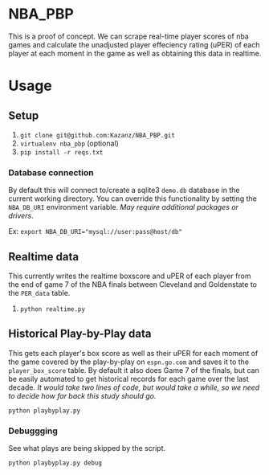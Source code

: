 # NBA_PBP

This is a proof of concept.  We can scrape real-time player scores of nba games and calculate the unadjusted player effeciency rating (uPER)
of each player at each moment in the game as well as obtaining this data in realtime.

# Usage

## Setup

1. `git clone git@github.com:Kazanz/NBA_PBP.git`
2. `virtualenv nba_pbp` (optional)
3. `pip install -r reqs.txt`

### Database connection

By default this will connect to/create a sqlite3 `demo.db` database in the current working directory.
You can override this functionality by setting the `NBA_DB_URI` environment variable.  *May require additional packages or drivers*.

Ex: `export NBA_DB_URI="mysql://user:pass@host/db"`

## Realtime data

This currently writes the realtime boxscore and uPER of each player from the end of game 7 of the NBA finals between Cleveland and Goldenstate
to the `PER_data` table.

1. `python realtime.py`

## Historical Play-by-Play data

This gets each player's box score as well as their uPER for each moment of the game covered by the play-by-play on `espn.go.com` and saves it to
the `player_box_score` table. By default it also does Game 7 of the finals, but can be easily automated to get historical records for each game
over the last decade. *It would take two lines of code, but would take a while, so we need to decide how far back this study should go.*

`python playbyplay.py`

### Debuggging

See what plays are being skipped by the script.

`python playbyplay.py debug`

